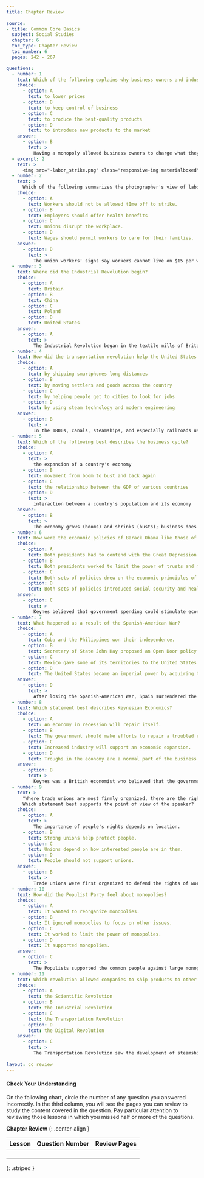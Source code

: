 ```yaml
---
title: Chapter Review
  
source:
- title: Common Core Basics
  subject: Social Studies
  chapter: 6
  toc_type: Chapter Review
  toc_number: 6
  pages: 242 - 267

questions:      
  - number: 1
    text: Which of the following explains why business owners and industrialists created monopolies?
    choice:
      - option: A
        text: to lower prices
      - option: B
        text: to keep control of business
      - option: C
        text: to produce the best-quality products
      - option: D
        text: to introduce new products to the market
    answer:
      - option: B
        text: >
          Having a monopoly allowed business owners to charge what they wanted, limit consumer choice, and keep production costs as low as possible.
  - excerpt: 2
    text: >
      <img src="-labor_strike.png" class="responsive-img materialboxed" />
  - number: 2
    text: >
      Which of the following summarizes the photographer's view of labor conditions?
    choice:
      - option: A
        text: Workers should not be allowed tIme off to strike.
      - option: B
        text: Employers should offer health benefits
      - option: C
        text: Unions disrupt the workplace.
      - option: D
        text: Wages should permit workers to care for their families.
    answer:
      - option: D
        text: >
          The union workers' signs say workers cannot live on $15 per week. Nothing in the photo mentions health benefits. The photographer seems to be supportive of the demands.
  - number: 3
    text: Where did the Industrial Revolution begin?
    choice:
      - option: A
        text: Britain
      - option: B
        text: China
      - option: C
        text: Poland
      - option: D
        text: United States
    answer:
      - option: A
        text: >
          The Industrial Revolution began in the textile mills of Britain with the invention of spinning and weaving machines. These machines were powered firs t by water and later by steam.
  - number: 4
    text: How did the transportation revolution help the United States expand?
    choice:
      - option: A
        text: by shipping smartphones long distances
      - option: B
        text: by moving settlers and goods across the country
      - option: C
        text: by helping people get to cities to look for jobs
      - option: D
        text: by using steam technology and modern engineering
    answer:
      - option: B
        text: >
          In the 1800s, canals, steamships, and especially railroads used state-of-the-art technology and engineering to form a transcontinental transportation system. This system made it possible to move settlers and goods across the country more quickly and safely than ever before.
  - number: 5
    text: Which of the following best describes the business cycle?
    choice:
      - option: A
        text: >
          the expansion of a country's economy
      - option: B
        text: movement from boom to bust and back again
      - option: C
        text: the relationship between the GDP of various countries
      - option: D
        text: >
          interaction between a country's population and its economy
    answer:
      - option: B
        text: >
          The economy grows (booms) and shrinks (busts); business does well, and then it slows down. This repetition is known as the business cycle.
  - number: 6
    text: How were the economic policies of Barack Obama like those of Franklin Roosevelt?
    choice:
      - option: A
        text: Both presidents had to contend with the Great Depression.
      - option: B
        text: Both presidents worked to limit the power of trusts and monopolies.
      - option: C
        text: Both sets of policies drew on the economic principles of John Maynard Keynes.
      - option: D
        text: Both sets of policies introduced social security and health care for elderly Americans.
    answer:
      - option: C
        text: >
          Keynes believed that government spending could stimulate economic activity and that this increased activity could help end a depression or recession. Both Roosevelt (during the Great Depression) and Obama (during the Great Recession) used government policies such as unemployment benefits and job-creation programs to stimulate the economy.
  - number: 7
    text: What happened as a result of the Spanish-American War?
    choice:
      - option: A
        text: Cuba and the Philippines won their independence.
      - option: B
        text: Secretary of State John Hay proposed an Open Door policy.
      - option: C
        text: Mexico gave some of its territories to the United States.
      - option: D
        text: The United States became an imperial power by acquiring territories abroad.
    answer:
      - option: D
        text: >
          After losing the Spanish-American War, Spain surrendered the Philippines and Cuba to the United States. Cuba later became independent, but the United States had a great deal of influence there. In the meantime, Hay's Open Door policy helped prevent any one foreign power from having too many advantages from occupying territory in China. The Spanish-American War did not involve Mexico.
  - number: 8
    text: Which statement best describes Keynesian Economics?
    choice:
      - option: A
        text: An economy in recession will repair itself.
      - option: B
        text: The government should make efforts to repair a troubled economy.
      - option: C
        text: Increased industry will support an economic expansion.
      - option: D
        text: Troughs in the economy are a normal part of the business cycle.
    answer:
      - option: B
        text: >
          Keynes was a British economist who believed that the government should help a struggling economy by adding money to the economy. This could be done, for example, by supporting public works projects or lowering taxes.
  - number: 9
    text: >
      "Where trade unions are most firmly organized, there are the rights of the people most respected."
      Which statement best supports the point of view of the speaker?
    choice:
      - option: A
        text: >
          The importance of people's rights depends on location.
      - option: B
        text: Strong unions help protect people.
      - option: C
        text: Unions depend on how interested people are in them.
      - option: D
        text: People should not support unions.
    answer:
      - option: B
        text: >
          Trade unions were first organized to defend the rights of workers against business owners who wanted to keep the majority of profits for themselves. Unions often fight for better wages, benefits, and training.
  - number: 10
    text: How did the Populist Party feel about monopolies?
    choice:
      - option: A
        text: It wanted to reorganize monopolies.
      - option: B
        text: It ignored monopolies to focus on other issues.
      - option: C
        text: It worked to limit the power of monopolies.
      - option: D
        text: It supported monopolies.
    answer:
      - option: C
        text: >
          The Populists supported the common people against large monopolies
  - number: 11
    text: Which revolution allowed companies to ship products to other parts of the world?
    choice:
      - option: A
        text: the Scientific Revolution
      - option: B
        text: the Industrial Revolution
      - option: C
        text: the Transportation Revolution
      - option: D
        text: the Digital Revolution
    answer:
      - option: C
        text: >
          The Transportation Revolution saw the development of steamships and the railroad. Roads and canals were built. These changes improved the possibilities of worldwide shipping.
          
layout: cc_review
---
```

#### Check Your Understanding

On the following chart, circle the number of any question you answered incorrectly. In the third column, you will see the pages you can review to study the content covered in the question. Pay particular attention to reviewing those lessons in which you missed half or more of the questions.

**Chapter Review**
{: .center-align  }

| Lesson | Question Number | Review Pages |
|:-|:-|:-|
||||
||||
||||
||||
{: .striped }